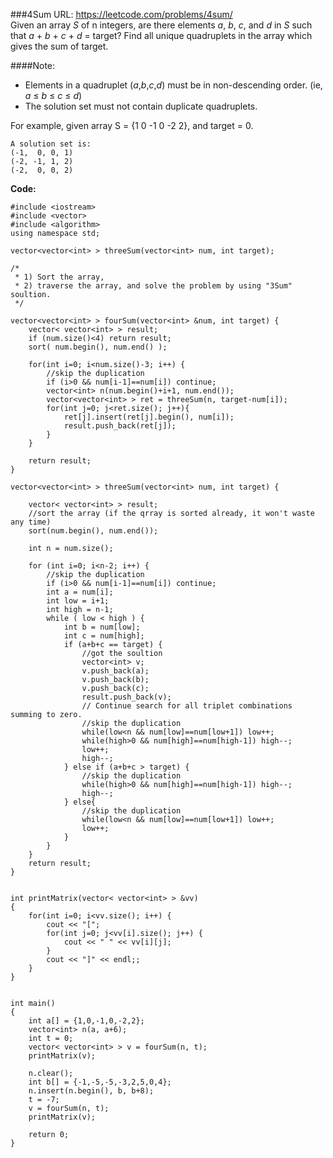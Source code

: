 ###4Sum
URL: https://leetcode.com/problems/4sum/</br>
Given an array _S_ of n integers, are there elements _a_, _b_, _c_, and _d_ in _S_ such that _a_ + _b_ + _c_ + _d_ = target? Find all unique quadruplets in the array which gives the sum of target.

####Note:

- Elements in a quadruplet (_a_,_b_,_c_,_d_) must be in non-descending order. (ie, _a_ ≤ _b_ ≤ _c_ ≤ _d_)
- The solution set must not contain duplicate quadruplets.

For example, given array S = {1 0 -1 0 -2 2}, and target = 0.

    A solution set is:
    (-1,  0, 0, 1)
    (-2, -1, 1, 2)
    (-2,  0, 0, 2)

__Code:__

	#include <iostream>
	#include <vector>
	#include <algorithm>
	using namespace std;

	vector<vector<int> > threeSum(vector<int> num, int target); 

	/*
	 * 1) Sort the array,
	 * 2) traverse the array, and solve the problem by using "3Sum" soultion.
	 */

	vector<vector<int> > fourSum(vector<int> &num, int target) {
	    vector< vector<int> > result;
	    if (num.size()<4) return result;
	    sort( num.begin(), num.end() );
	    
	    for(int i=0; i<num.size()-3; i++) {
	        //skip the duplication
	        if (i>0 && num[i-1]==num[i]) continue;
	        vector<int> n(num.begin()+i+1, num.end());
	        vector<vector<int> > ret = threeSum(n, target-num[i]);
	        for(int j=0; j<ret.size(); j++){
	            ret[j].insert(ret[j].begin(), num[i]);
	            result.push_back(ret[j]);
	        }
	    }

	    return result; 
	}

	vector<vector<int> > threeSum(vector<int> num, int target) {

	    vector< vector<int> > result;
	    //sort the array (if the qrray is sorted already, it won't waste any time)
	    sort(num.begin(), num.end());

	    int n = num.size();

	    for (int i=0; i<n-2; i++) {
	        //skip the duplication
	        if (i>0 && num[i-1]==num[i]) continue;
	        int a = num[i];
	        int low = i+1;
	        int high = n-1;
	        while ( low < high ) {
	            int b = num[low];
	            int c = num[high];
	            if (a+b+c == target) {
	                //got the soultion
	                vector<int> v;
	                v.push_back(a);
	                v.push_back(b);
	                v.push_back(c);
	                result.push_back(v);
	                // Continue search for all triplet combinations summing to zero.
	                //skip the duplication
	                while(low<n && num[low]==num[low+1]) low++;
	                while(high>0 && num[high]==num[high-1]) high--;
	                low++;
	                high--;
	            } else if (a+b+c > target) {
	                //skip the duplication
	                while(high>0 && num[high]==num[high-1]) high--;
	                high--;
	            } else{
	                //skip the duplication
	                while(low<n && num[low]==num[low+1]) low++;
	                low++;
	            }
	        }
	    }
	    return result;
	}


	int printMatrix(vector< vector<int> > &vv)
	{
	    for(int i=0; i<vv.size(); i++) {
	        cout << "[";
	        for(int j=0; j<vv[i].size(); j++) {
	            cout << " " << vv[i][j];
	        }
	        cout << "]" << endl;;
	    }
	}


	int main()
	{
	    int a[] = {1,0,-1,0,-2,2};
	    vector<int> n(a, a+6);
	    int t = 0;
	    vector< vector<int> > v = fourSum(n, t);
	    printMatrix(v);

	    n.clear();
	    int b[] = {-1,-5,-5,-3,2,5,0,4};
	    n.insert(n.begin(), b, b+8);
	    t = -7;
	    v = fourSum(n, t);
	    printMatrix(v);

	    return 0;
	}